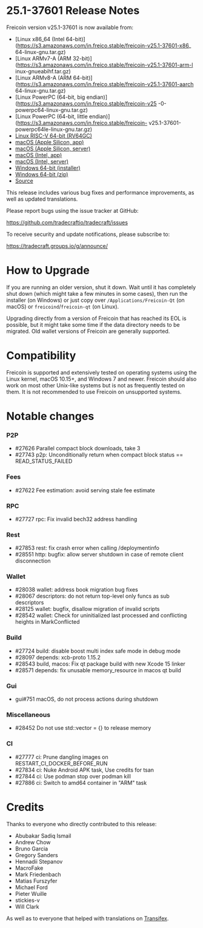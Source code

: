 25.1-37601 Release Notes
========================

Freicoin version v25.1-37601 is now available from:

  * [Linux x86_64 (Intel 64-bit)](https://s3.amazonaws.com/in.freico.stable/freicoin-v25.1-37601-x86_
64-linux-gnu.tar.gz)
  * [Linux ARMv7-A (ARM 32-bit)](https://s3.amazonaws.com/in.freico.stable/freicoin-v25.1-37601-arm-l
inux-gnueabihf.tar.gz)
  * [Linux ARMv8-A (ARM 64-bit)](https://s3.amazonaws.com/in.freico.stable/freicoin-v25.1-37601-aarch
64-linux-gnu.tar.gz)
  * [Linux PowerPC (64-bit, big endian)](https://s3.amazonaws.com/in.freico.stable/freicoin-v25
-0-powerpc64-linux-gnu.tar.gz)
  * [Linux PowerPC (64-bit, little endian)](https://s3.amazonaws.com/in.freico.stable/freicoin-
v25.1-37601-powerpc64le-linux-gnu.tar.gz)
  * [Linux RISC-V 64-bit (RV64GC)](https://s3.amazonaws.com/in.freico.stable/freicoin-v25.1-37601-riscv64-linux-gnu.tar.gz)
  * [macOS (Apple Silicon, app)](https://s3.amazonaws.com/in.freico.stable/freicoin-v25.1-37601-arm64-apple-darwin.dmg)
  * [macOS (Apple Silicon, server)](https://s3.amazonaws.com/in.freico.stable/freicoin-v25.1-37601-arm64-apple-darwin.tar.gz)
  * [macOS (Intel, app)](https://s3.amazonaws.com/in.freico.stable/freicoin-v25.1-37601-x86_64-apple-darwin.dmg)
  * [macOS (Intel, server)](https://s3.amazonaws.com/in.freico.stable/freicoin-v25.1-37601-x86_64-apple-darwin.tar.gz)
  * [Windows 64-bit (installer)](https://s3.amazonaws.com/in.freico.stable/freicoin-v25.1-37601-win64-setup.exe)
  * [Windows 64-bit (zip)](https://s3.amazonaws.com/in.freico.stable/freicoin-v25.1-37601-win64.zip)
  * [Source](https://github.com/tradecraftio/tradecraft/archive/v25.1-37601.zip)

This release includes various bug fixes and performance improvements, as well
as updated translations.

Please report bugs using the issue tracker at GitHub:

  <https://github.com/tradecraftio/tradecraft/issues>

To receive security and update notifications, please subscribe to:

  <https://tradecraft.groups.io/g/announce/>

How to Upgrade
==============

If you are running an older version, shut it down. Wait until it has
completely shut down (which might take a few minutes in some cases), then run
the installer (on Windows) or just copy over `/Applications/Freicoin-Qt` (on
macOS) or `freicoind`/`freicoin-qt` (on Linux).

Upgrading directly from a version of Freicoin that has reached its EOL is
possible, but it might take some time if the data directory needs to be
migrated.  Old wallet versions of Freicoin are generally supported.

Compatibility
=============

Freicoin is supported and extensively tested on operating systems using the
Linux kernel, macOS 10.15+, and Windows 7 and newer.  Freicoin should also
work on most other Unix-like systems but is not as frequently tested on them.
It is not recommended to use Freicoin on unsupported systems.

Notable changes
===============

### P2P

- #27626 Parallel compact block downloads, take 3
- #27743 p2p: Unconditionally return when compact block status == READ_STATUS_FAILED

### Fees

- #27622 Fee estimation: avoid serving stale fee estimate

### RPC

- #27727 rpc: Fix invalid bech32 address handling

### Rest

- #27853 rest: fix crash error when calling /deploymentinfo
- #28551 http: bugfix: allow server shutdown in case of remote client disconnection

### Wallet

- #28038 wallet: address book migration bug fixes
- #28067 descriptors: do not return top-level only funcs as sub descriptors
- #28125 wallet: bugfix, disallow migration of invalid scripts
- #28542 wallet: Check for uninitialized last processed and conflicting heights in MarkConflicted

### Build

- #27724 build: disable boost multi index safe mode in debug mode
- #28097 depends: xcb-proto 1.15.2
- #28543 build, macos: Fix qt package build with new Xcode 15 linker
- #28571 depends: fix unusable memory_resource in macos qt build

### Gui

- gui#751 macOS, do not process actions during shutdown

### Miscellaneous

- #28452 Do not use std::vector = {} to release memory

### CI

- #27777 ci: Prune dangling images on RESTART_CI_DOCKER_BEFORE_RUN
- #27834 ci: Nuke Android APK task, Use credits for tsan
- #27844 ci: Use podman stop over podman kill
- #27886 ci: Switch to amd64 container in "ARM" task

Credits
=======

Thanks to everyone who directly contributed to this release:

- Abubakar Sadiq Ismail
- Andrew Chow
- Bruno Garcia
- Gregory Sanders
- Hennadii Stepanov
- MacroFake
- Mark Friedenbach
- Matias Furszyfer
- Michael Ford
- Pieter Wuille
- stickies-v
- Will Clark

As well as to everyone that helped with translations on
[Transifex](https://www.transifex.com/tradecraft/freicoin-1/).

